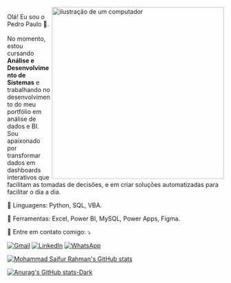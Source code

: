 <img src="https://raw.githubusercontent.com/MicaelliMedeiros/micaellimedeiros/master/image/computer-illustration.png" alt="ilustração de um computador" min-width="400px" max-width="400px" width="400px" align="right">

<p align="left"> 
  Olá! Eu sou o Pedro Paulo 👋.<br><br>
  No momento, estou cursando <strong>Análise e Desenvolvimento de Sistemas</strong> e trabalhando no desenvolvimento do meu portfólio em análise de dados e BI.<br>
  Sou apaixonado por transformar dados em dashboards interativos que facilitam as tomadas de decisões, e em criar soluções automatizadas para facilitar o dia a dia.
</p>

<p align="left">
  🦄 Linguagens: Python, SQL, VBA.
</p>

<p align="left">
  💼 Ferramentas: Excel, Power BI, MySQL, Power Apps, Figma.
</p>

<p align="left">
  💌 Entre em contato comigo: ⤵️
</p>

<p align="left">
  <a href="#" title="Gmail">
  <img src="https://img.shields.io/badge/-Gmail-FF0000?style=flat-square&labelColor=FF0000&logo=gmail&logoColor=white&link=mailto:0901dantaspedro@gmail.com" alt="Gmail"/></a>
  <a href="#" title="LinkedIn">
  <img src="https://img.shields.io/badge/-Linkedin-0e76a8?style=flat-square&logo=Linkedin&logoColor=white&link=https://www.linkedin.com/in/pedro-paulo-dantas-costa/" alt="LinkedIn"/></a>
  <a href="#" title="WhatsApp">
  <img src="https://img.shields.io/badge/-WhatsApp-25d366?style=flat-square&labelColor=25d366&logo=whatsapp&logoColor=white&link=https://wa.link/rgnxev" alt="WhatsApp"/></a>
</p>

[![Mohammad Saifur Rahman's GitHub stats](https://github-readme-stats.vercel.app/api/top-langs?username=pedropdc&hide=html,scss,stylus,blad,css,batchfile,dockerfile,typescript&theme=dark&show_icons=true)](https://github.com/saifurrahman1193)

[![Anurag's GitHub stats-Dark](https://github-readme-stats.vercel.app/api?username=pedropdc&show_icons=true&theme=dark#gh-dark-mode-only)](https://github.com/anuraghazra/github-readme-stats#gh-dark-mode-only)
